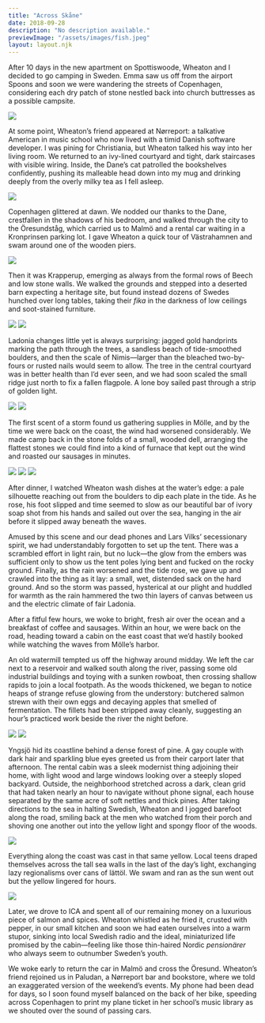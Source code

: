 ```yaml
---
title: "Across Skåne"
date: 2018-09-28
description: "No description available."
previewImage: "/assets/images/fish.jpeg"
layout: layout.njk
---
```

After 10 days in the new apartment on Spottiswoode, Wheaton and I decided to go camping in Sweden. Emma saw us off from the airport Spoons and soon we were wandering the streets of Copenhagen, considering each dry patch of stone nestled back into church buttresses as a possible campsite.

![](/shoreleave/assets/images/copenhagen1.jpg)

At some point, Wheaton’s friend appeared at Nørreport: a talkative American in music school who now lived with a timid Danish software developer. I was pining for Christiania, but Wheaton talked his way into her living room. We returned to an ivy-lined courtyard and tight, dark staircases with visible wiring. Inside, the Dane’s cat patrolled the bookshelves confidently, pushing its malleable head down into my mug and drinking deeply from the overly milky tea as I fell asleep.

![](/shoreleave/assets/images/copenhagen2.jpg)

Copenhagen glittered at dawn. We nodded our thanks to the Dane, crestfallen in the shadows of his bedroom, and walked through the city to the Öresundståg, which carried us to Malmö and a rental car waiting in a Kronprinsen parking lot. I gave Wheaton a quick tour of Västrahamnen and swam around one of the wooden piers.

![](/shoreleave/assets/images/copenhagen3.jpg)

Then it was Krapperup, emerging as always from the formal rows of Beech and low stone walls. We walked the grounds and stepped into a deserted barn expecting a heritage site, but found instead dozens of Swedes hunched over long tables, taking their *fika* in the darkness of low ceilings and soot-stained furniture.

![](/shoreleave/assets/images/krapperup1.jpeg)
![](/shoreleave/assets/images/krapperup2.jpeg)

Ladonia changes little yet is always surprising: jagged gold handprints marking the path through the trees, a sandless beach of tide-smoothed boulders, and then the scale of Nimis—larger than the bleached two-by-fours or rusted nails would seem to allow. The tree in the central courtyard was in better health than I’d ever seen, and we had soon scaled the small ridge just north to fix a fallen flagpole. A lone boy sailed past through a strip of golden light.

![](/shoreleave/assets/images/ladonia1.jpeg)
![](/shoreleave/assets/images/ladonia2.jpeg)

The first scent of a storm found us gathering supplies in Mölle, and by the time we were back on the coast, the wind had worsened considerably. We made camp back in the stone folds of a small, wooded dell, arranging the flattest stones we could find into a kind of furnace that kept out the wind and roasted our sausages in minutes.

![](/shoreleave/assets/images/ladonia3.jpeg)
![](/shoreleave/assets/images/furnace1.jpeg)
![](/shoreleave/assets/images/furnace2.jpeg)

After dinner, I watched Wheaton wash dishes at the water’s edge: a pale silhouette reaching out from the boulders to dip each plate in the tide. As he rose, his foot slipped and time seemed to slow as our beautiful bar of ivory soap shot from his hands and sailed out over the sea, hanging in the air before it slipped away beneath the waves.

Amused by this scene and our dead phones and Lars Vilks’ secessionary spirit, we had understandably forgotten to set up the tent. There was a scrambled effort in light rain, but no luck—the glow from the embers was sufficient only to show us the tent poles lying bent and fucked on the rocky ground. Finally, as the rain worsened and the tide rose, we gave up and crawled into the thing as it lay: a small, wet, distended sack on the hard ground. And so the storm was passed, hysterical at our plight and huddled for warmth as the rain hammered the two thin layers of canvas between us and the electric climate of fair Ladonia.

After a fitful few hours, we woke to bright, fresh air over the ocean and a breakfast of coffee and sausages. Within an hour, we were back on the road, heading toward a cabin on the east coast that we’d hastily booked while watching the waves from Mölle’s harbor.

An old watermill tempted us off the highway around midday. We left the car next to a reservoir and walked south along the river, passing some old industrial buildings and toying with a sunken rowboat, then crossing shallow rapids to join a local footpath. As the woods thickened, we began to notice heaps of strange refuse glowing from the understory: butchered salmon strewn with their own eggs and decaying apples that smelled of fermentation. The fillets had been stripped away cleanly, suggesting an hour’s practiced work beside the river the night before.

![](/shoreleave/assets/images/fish.jpeg)
![](/shoreleave/assets/images/apples.jpeg)

Yngsjö hid its coastline behind a dense forest of pine. A gay couple with dark hair and sparkling blue eyes greeted us from their carport later that afternoon. The rental cabin was a sleek modernist thing adjoining their home, with light wood and large windows looking over a steeply sloped backyard. Outside, the neighborhood stretched across a dark, clean grid that had taken nearly an hour to navigate without phone signal, each house separated by the same acre of soft nettles and thick pines. After taking directions to the sea in halting Swedish, Wheaton and I jogged barefoot along the road, smiling back at the men who watched from their porch and shoving one another out into the yellow light and spongy floor of the woods.

![](/shoreleave/assets/images/yngsjo1.jpg)

Everything along the coast was cast in that same yellow. Local teens draped themselves across the tall sea walls in the last of the day’s light, exchanging lazy regionalisms over cans of lättöl. We swam and ran as the sun went out but the yellow lingered for hours.

![](/shoreleave/assets/images/yngsjo2.jpg)

Later, we drove to ICA and spent all of our remaining money on a luxurious piece of salmon and spices. Wheaton whistled as he fried it, crusted with pepper, in our small kitchen and soon we had eaten ourselves into a warm stupor, sinking into local Swedish radio and the ideal, miniaturized life promised by the cabin—feeling like those thin-haired Nordic *pensionärer* who always seem to outnumber Sweden’s youth.

We woke early to return the car in Malmö and cross the Öresund. Wheaton’s friend rejoined us in Paludan, a Nørreport bar and bookstore, where we told an exaggerated version of the weekend’s events. My phone had been dead for days, so I soon found myself balanced on the back of her bike, speeding across Copenhagen to print my plane ticket in her school’s music library as we shouted over the sound of passing cars.


